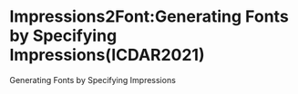 # Impressions2Font:Generating Fonts by Specifying Impressions(ICDAR2021)
Generating Fonts by Specifying Impressions
